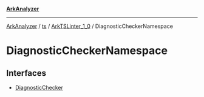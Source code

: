 [**ArkAnalyzer**](../../../../../../../README.md)

***

[ArkAnalyzer](../../../../../../../globals.md) / [ts](../../../../README.md) / [ArkTSLinter\_1\_0](../../README.md) / DiagnosticCheckerNamespace

# DiagnosticCheckerNamespace

## Interfaces

- [DiagnosticChecker](interfaces/DiagnosticChecker.md)
